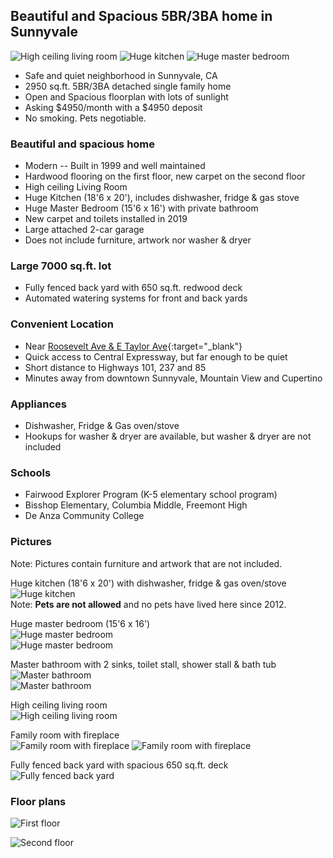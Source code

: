 ## Beautiful and Spacious 5BR/3BA home in Sunnyvale
![High ceiling living room](sunnyvale/images/sunnyvale-livingroom-200.jpg)
![Huge kitchen](sunnyvale/images/sunnyvale-kitchen-b-200.jpg)
![Huge master bedroom](sunnyvale/images/sunnyvale-bedroom-1a-200.jpg)  
* Safe and quiet neighborhood in Sunnyvale, CA
* 2950 sq.ft. 5BR/3BA detached single family home
* Open and Spacious floorplan with lots of sunlight
* Asking $4950/month with a $4950 deposit
* No smoking. Pets negotiable.

### Beautiful and spacious home
* Modern -- Built in 1999 and well maintained
* Hardwood flooring on the first floor, new carpet on the second floor
* High ceiling Living Room
* Huge Kitchen (18'6 x 20'), includes dishwasher, fridge & gas stove
* Huge Master Bedroom (15'6 x 16') with private bathroom
* New carpet and toilets installed in 2019
* Large attached 2-car garage
* Does not include furniture, artwork nor washer & dryer

### Large 7000 sq.ft. lot
* Fully fenced back yard with 650 sq.ft. redwood deck
* Automated watering systems for front and back yards

### Convenient Location
* Near [Roosevelt Ave & E Taylor Ave](https://www.google.com/maps/place/Roosevelt+Ave+%26+E+Taylor+Ave,+Sunnyvale,+CA+94085){:target="_blank"}
* Quick access to Central Expressway, but far enough to be quiet
* Short distance to Highways 101, 237 and 85
* Minutes away from downtown Sunnyvale, Mountain View and Cupertino

### Appliances
* Dishwasher, Fridge & Gas oven/stove
* Hookups for washer & dryer are available, but washer & dryer are not included

### Schools
* Fairwood Explorer Program (K-5 elementary school program)
* Bisshop Elementary, Columbia Middle, Freemont High
* De Anza Community College

### Pictures
Note: Pictures contain furniture and artwork that are not included.

Huge kitchen (18'6 x 20') with dishwasher, fridge & gas oven/stove  
![Huge kitchen](sunnyvale/images/sunnyvale-kitchen-b-600.jpg)  
Note: **Pets are not allowed** and no pets have lived here since 2012.

Huge master bedroom (15'6 x 16')  
![Huge master bedroom](sunnyvale/images/sunnyvale-bedroom-1a-600.jpg)  
![Huge master bedroom](sunnyvale/images/sunnyvale-bedroom-1b-600.jpg)

Master bathroom with 2 sinks, toilet stall, shower stall & bath tub  
![Master bathroom](sunnyvale/images/sunnyvale-bath-sink-600.jpg)  
![Master bathroom](sunnyvale/images/sunnyvale-bath-tub-600.jpg)

High ceiling living room  
![High ceiling living room](sunnyvale/images/sunnyvale-livingroom-600.jpg)

Family room with fireplace  
![Family room with fireplace](sunnyvale/images/sunnyvale-familyroom1-600.jpg)
![Family room with fireplace](sunnyvale/images/sunnyvale-familyroom2-600.jpg)

Fully fenced back yard with spacious 650 sq.ft. deck  
![Fully fenced back yard](sunnyvale/images/sunnyvale-backyard1-600.jpg)

### Floor plans

![First floor](sunnyvale/images/sunnyvale-floor1-600.png)  

![Second floor](sunnyvale/images/sunnyvale-floor2-600.png)  


